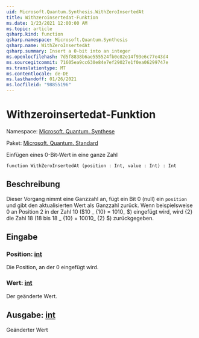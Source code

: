 ```yaml
---
uid: Microsoft.Quantum.Synthesis.WithZeroInsertedAt
title: Withzeroinsertedat-Funktion
ms.date: 1/23/2021 12:00:00 AM
ms.topic: article
qsharp.kind: function
qsharp.namespace: Microsoft.Quantum.Synthesis
qsharp.name: WithZeroInsertedAt
qsharp.summary: Insert a 0-bit into an integer
ms.openlocfilehash: 7d5f8838b6ae555524fb0e82e14f93e6c77e43d4
ms.sourcegitcommit: 71605ea9cc630e84e7ef29027e1f0ea06299747e
ms.translationtype: MT
ms.contentlocale: de-DE
ms.lasthandoff: 01/26/2021
ms.locfileid: "98855196"
---
```

# <a name="withzeroinsertedat-function"></a>Withzeroinsertedat-Funktion

Namespace: [Microsoft. Quantum. Synthese](xref:Microsoft.Quantum.Synthesis)

Paket: [Microsoft. Quantum. Standard](https://nuget.org/packages/Microsoft.Quantum.Standard)


Einfügen eines 0-Bit-Wert in eine ganze Zahl

```qsharp
function WithZeroInsertedAt (position : Int, value : Int) : Int
```


## <a name="description"></a>Beschreibung

Dieser Vorgang nimmt eine Ganzzahl an, fügt ein Bit 0 (null) ein `position` und gibt den aktualisierten Wert als Ganzzahl zurück.  Wenn beispielsweise 0 an Position 2 in der Zahl 10 ($10 _ {10} = 1010_ $) eingefügt wird, wird {2} die Zahl 18 (18 bis 18 _ {10} = 10010_ {2} $) zurückgegeben.

## <a name="input"></a>Eingabe

### <a name="position--int"></a>Position: [int](xref:microsoft.quantum.lang-ref.int)

Die Position, an der 0 eingefügt wird.


### <a name="value--int"></a>Wert: [int](xref:microsoft.quantum.lang-ref.int)

Der geänderte Wert.



## <a name="output--int"></a>Ausgabe: [int](xref:microsoft.quantum.lang-ref.int)

Geänderter Wert